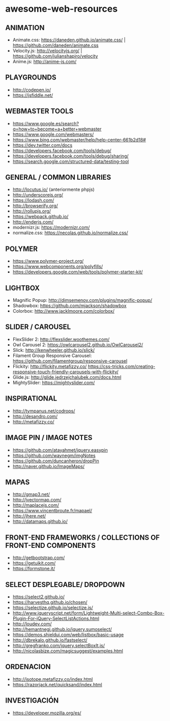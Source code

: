 # awesome-web-resources

## ANIMATION
- Animate.css: https://daneden.github.io/animate.css/ | https://github.com/daneden/animate.css
- Velocity.js: http://velocityjs.org/ | https://github.com/julianshapiro/velocity
- Anime.js: http://anime-js.com/

## PLAYGROUNDS 
- http://codepen.io/
- https://jsfiddle.net/

## WEBMASTER TOOLS
- https://www.google.es/search?q=how+to+become+a+better+webmaster
- https://www.google.com/webmasters/
- https://www.bing.com/webmaster/help/help-center-661b2d18#
- https://dev.twitter.com/docs
- https://developers.facebook.com/tools/debug/
- https://developers.facebook.com/tools/debug/sharing/
- https://search.google.com/structured-data/testing-tool

## GENERAL / COMMON LIBRARIES
- http://locutus.io/ (anteriormente phpjs)
- http://underscorejs.org/
- https://lodash.com/
- http://browserify.org/
- http://rollupjs.org/
- https://webpack.github.io/
- http://enderjs.com/
- modernizr.js: https://modernizr.com/
- normalize.css: https://necolas.github.io/normalize.css/

## POLYMER
- https://www.polymer-project.org/
- https://www.webcomponents.org/polyfills/
- https://developers.google.com/web/tools/polymer-starter-kit/

## LIGHTBOX
- Magnific Popup: http://dimsemenov.com/plugins/magnific-popup/
- Shadowbox: https://github.com/mjackson/shadowbox
- Colorbox: http://www.jacklmoore.com/colorbox/

## SLIDER / CAROUSEL
- FlexSlider 2: http://flexslider.woothemes.com/
- Owl Carousel 2: https://owlcarousel2.github.io/OwlCarousel2/
- Slick: http://kenwheeler.github.io/slick/
- Filament Group Responsive Carousel: https://github.com/filamentgroup/responsive-carousel
- Flickity: http://flickity.metafizzy.co/
  https://css-tricks.com/creating-responsive-touch-friendly-carousels-with-flickity/
- Glide.js: http://glide.jedrzejchalubek.com/docs.html
- MightySlider: https://mightyslider.com/

## INSPIRATIONAL
- http://tympanus.net/codrops/
- http://desandro.com/
- http://metafizzy.co/

## IMAGE PIN / IMAGE NOTES
- https://github.com/atayahmet/jquery.easypin
- https://github.com/waynegm/imgNotes
- https://github.com/duncanheron/dropPin
- http://naver.github.io/ImageMaps/

## MAPAS
- http://gmap3.net/
- http://jvectormap.com/
- http://maplacejs.com/
- https://www.vincentbroute.fr/mapael/
- http://jhere.net/
- http://datamaps.github.io/

## FRONT-END FRAMEWORKS / COLLECTIONS OF FRONT-END COMPONENTS
- http://getbootstrap.com/
- https://getuikit.com/
- https://formstone.it/

## SELECT DESPLEGABLE/ DROPDOWN
- https://select2.github.io/
- https://harvesthq.github.io/chosen/
- https://selectize.github.io/selectize.js/
- http://www.jqueryscript.net/form/Lightweight-Multi-select-Combo-Box-Plugin-For-jQuery-SelectListActions.html
- http://loudev.com/
- http://hemantnegi.github.io/jquery.sumoselect/
- https://demos.shieldui.com/web/listbox/basic-usage
- http://dbrekalo.github.io/fastselect/
- http://gregfranko.com/jquery.selectBoxIt.js/
- http://nicolasbize.com/magicsuggest/examples.html

## ORDENACION
- http://isotope.metafizzy.co/index.html
- https://razorjack.net/quicksand/index.html

## INVESTIGACIÓN
- https://developer.mozilla.org/es/
